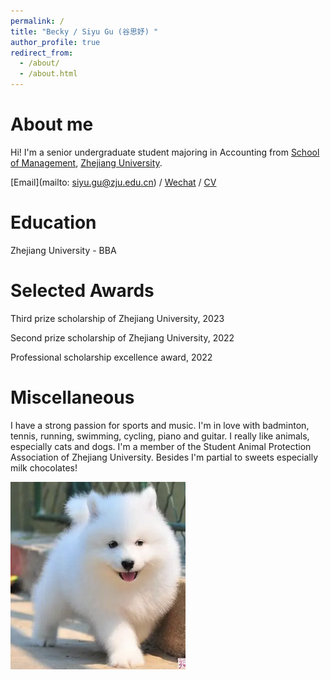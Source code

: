 ```yaml
---
permalink: /
title: "Becky / Siyu Gu (谷思妤) "
author_profile: true
redirect_from: 
  - /about/
  - /about.html
---
```




About me
======
Hi! I'm a senior undergraduate student majoring in Accounting from [School of Management](http://www.som.zju.edu.cn/), [Zhejiang University](https://www.zju.edu.cn/). 

[Email](mailto: siyu.gu@zju.edu.cn) / [Wechat](../images/Wechat.jpg) / [CV](../assets/CV-Siyu_Gu.pdf)


Education
======
Zhejiang University - BBA


Selected Awards
======
Third prize scholarship of Zhejiang University, 2023

Second prize scholarship of Zhejiang University, 2022

Professional scholarship excellence award, 2022


Miscellaneous
======
I have a strong passion for sports and music. I'm in love with badminton, tennis, running, swimming, cycling, piano and guitar.
I really like animals, especially cats and dogs. I'm a member of the Student Animal Protection Association of Zhejiang University.
Besides I'm partial to sweets especially milk chocolates!

![dog](../images/dog.png)
